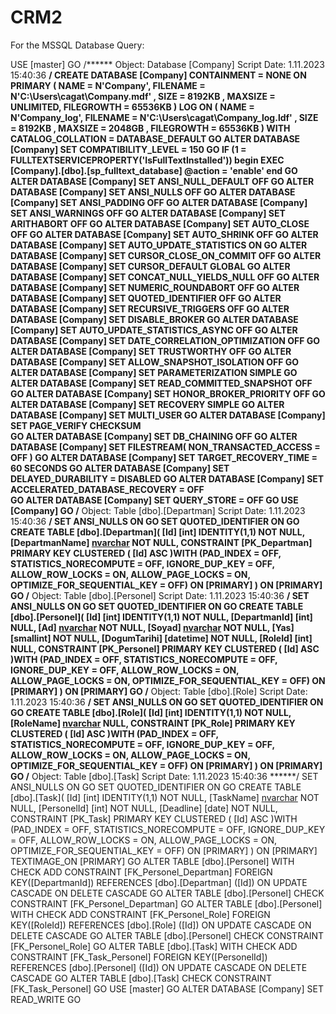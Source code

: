 # CRM2
For the MSSQL Database Query:

USE [master]
GO
/****** Object:  Database [Company]    Script Date: 1.11.2023 15:40:36 ******/
CREATE DATABASE [Company]
 CONTAINMENT = NONE
 ON  PRIMARY 
( NAME = N'Company', FILENAME = N'C:\Users\cagat\Company.mdf' , SIZE = 8192KB , MAXSIZE = UNLIMITED, FILEGROWTH = 65536KB )
 LOG ON 
( NAME = N'Company_log', FILENAME = N'C:\Users\cagat\Company_log.ldf' , SIZE = 8192KB , MAXSIZE = 2048GB , FILEGROWTH = 65536KB )
 WITH CATALOG_COLLATION = DATABASE_DEFAULT
GO
ALTER DATABASE [Company] SET COMPATIBILITY_LEVEL = 150
GO
IF (1 = FULLTEXTSERVICEPROPERTY('IsFullTextInstalled'))
begin
EXEC [Company].[dbo].[sp_fulltext_database] @action = 'enable'
end
GO
ALTER DATABASE [Company] SET ANSI_NULL_DEFAULT OFF 
GO
ALTER DATABASE [Company] SET ANSI_NULLS OFF 
GO
ALTER DATABASE [Company] SET ANSI_PADDING OFF 
GO
ALTER DATABASE [Company] SET ANSI_WARNINGS OFF 
GO
ALTER DATABASE [Company] SET ARITHABORT OFF 
GO
ALTER DATABASE [Company] SET AUTO_CLOSE OFF 
GO
ALTER DATABASE [Company] SET AUTO_SHRINK OFF 
GO
ALTER DATABASE [Company] SET AUTO_UPDATE_STATISTICS ON 
GO
ALTER DATABASE [Company] SET CURSOR_CLOSE_ON_COMMIT OFF 
GO
ALTER DATABASE [Company] SET CURSOR_DEFAULT  GLOBAL 
GO
ALTER DATABASE [Company] SET CONCAT_NULL_YIELDS_NULL OFF 
GO
ALTER DATABASE [Company] SET NUMERIC_ROUNDABORT OFF 
GO
ALTER DATABASE [Company] SET QUOTED_IDENTIFIER OFF 
GO
ALTER DATABASE [Company] SET RECURSIVE_TRIGGERS OFF 
GO
ALTER DATABASE [Company] SET  DISABLE_BROKER 
GO
ALTER DATABASE [Company] SET AUTO_UPDATE_STATISTICS_ASYNC OFF 
GO
ALTER DATABASE [Company] SET DATE_CORRELATION_OPTIMIZATION OFF 
GO
ALTER DATABASE [Company] SET TRUSTWORTHY OFF 
GO
ALTER DATABASE [Company] SET ALLOW_SNAPSHOT_ISOLATION OFF 
GO
ALTER DATABASE [Company] SET PARAMETERIZATION SIMPLE 
GO
ALTER DATABASE [Company] SET READ_COMMITTED_SNAPSHOT OFF 
GO
ALTER DATABASE [Company] SET HONOR_BROKER_PRIORITY OFF 
GO
ALTER DATABASE [Company] SET RECOVERY SIMPLE 
GO
ALTER DATABASE [Company] SET  MULTI_USER 
GO
ALTER DATABASE [Company] SET PAGE_VERIFY CHECKSUM  
GO
ALTER DATABASE [Company] SET DB_CHAINING OFF 
GO
ALTER DATABASE [Company] SET FILESTREAM( NON_TRANSACTED_ACCESS = OFF ) 
GO
ALTER DATABASE [Company] SET TARGET_RECOVERY_TIME = 60 SECONDS 
GO
ALTER DATABASE [Company] SET DELAYED_DURABILITY = DISABLED 
GO
ALTER DATABASE [Company] SET ACCELERATED_DATABASE_RECOVERY = OFF  
GO
ALTER DATABASE [Company] SET QUERY_STORE = OFF
GO
USE [Company]
GO
/****** Object:  Table [dbo].[Departman]    Script Date: 1.11.2023 15:40:36 ******/
SET ANSI_NULLS ON
GO
SET QUOTED_IDENTIFIER ON
GO
CREATE TABLE [dbo].[Departman](
	[Id] [int] IDENTITY(1,1) NOT NULL,
	[DepartmanName] [nvarchar](50) NOT NULL,
 CONSTRAINT [PK_Departman] PRIMARY KEY CLUSTERED 
(
	[Id] ASC
)WITH (PAD_INDEX = OFF, STATISTICS_NORECOMPUTE = OFF, IGNORE_DUP_KEY = OFF, ALLOW_ROW_LOCKS = ON, ALLOW_PAGE_LOCKS = ON, OPTIMIZE_FOR_SEQUENTIAL_KEY = OFF) ON [PRIMARY]
) ON [PRIMARY]
GO
/****** Object:  Table [dbo].[Personel]    Script Date: 1.11.2023 15:40:36 ******/
SET ANSI_NULLS ON
GO
SET QUOTED_IDENTIFIER ON
GO
CREATE TABLE [dbo].[Personel](
	[Id] [int] IDENTITY(1,1) NOT NULL,
	[DepartmanId] [int] NULL,
	[Ad] [nvarchar](50) NOT NULL,
	[Soyad] [nvarchar](50) NOT NULL,
	[Yas] [smallint] NOT NULL,
	[DogumTarihi] [datetime] NOT NULL,
	[RoleId] [int] NULL,
 CONSTRAINT [PK_Personel] PRIMARY KEY CLUSTERED 
(
	[Id] ASC
)WITH (PAD_INDEX = OFF, STATISTICS_NORECOMPUTE = OFF, IGNORE_DUP_KEY = OFF, ALLOW_ROW_LOCKS = ON, ALLOW_PAGE_LOCKS = ON, OPTIMIZE_FOR_SEQUENTIAL_KEY = OFF) ON [PRIMARY]
) ON [PRIMARY]
GO
/****** Object:  Table [dbo].[Role]    Script Date: 1.11.2023 15:40:36 ******/
SET ANSI_NULLS ON
GO
SET QUOTED_IDENTIFIER ON
GO
CREATE TABLE [dbo].[Role](
	[Id] [int] IDENTITY(1,1) NOT NULL,
	[RoleName] [nvarchar](50) NULL,
 CONSTRAINT [PK_Role] PRIMARY KEY CLUSTERED 
(
	[Id] ASC
)WITH (PAD_INDEX = OFF, STATISTICS_NORECOMPUTE = OFF, IGNORE_DUP_KEY = OFF, ALLOW_ROW_LOCKS = ON, ALLOW_PAGE_LOCKS = ON, OPTIMIZE_FOR_SEQUENTIAL_KEY = OFF) ON [PRIMARY]
) ON [PRIMARY]
GO
/****** Object:  Table [dbo].[Task]    Script Date: 1.11.2023 15:40:36 ******/
SET ANSI_NULLS ON
GO
SET QUOTED_IDENTIFIER ON
GO
CREATE TABLE [dbo].[Task](
	[Id] [int] IDENTITY(1,1) NOT NULL,
	[TaskName] [nvarchar](max) NOT NULL,
	[PersonelId] [int] NOT NULL,
	[Deadline] [date] NOT NULL,
 CONSTRAINT [PK_Task] PRIMARY KEY CLUSTERED 
(
	[Id] ASC
)WITH (PAD_INDEX = OFF, STATISTICS_NORECOMPUTE = OFF, IGNORE_DUP_KEY = OFF, ALLOW_ROW_LOCKS = ON, ALLOW_PAGE_LOCKS = ON, OPTIMIZE_FOR_SEQUENTIAL_KEY = OFF) ON [PRIMARY]
) ON [PRIMARY] TEXTIMAGE_ON [PRIMARY]
GO
ALTER TABLE [dbo].[Personel]  WITH CHECK ADD  CONSTRAINT [FK_Personel_Departman] FOREIGN KEY([DepartmanId])
REFERENCES [dbo].[Departman] ([Id])
ON UPDATE CASCADE
ON DELETE CASCADE
GO
ALTER TABLE [dbo].[Personel] CHECK CONSTRAINT [FK_Personel_Departman]
GO
ALTER TABLE [dbo].[Personel]  WITH CHECK ADD  CONSTRAINT [FK_Personel_Role] FOREIGN KEY([RoleId])
REFERENCES [dbo].[Role] ([Id])
ON UPDATE CASCADE
ON DELETE CASCADE
GO
ALTER TABLE [dbo].[Personel] CHECK CONSTRAINT [FK_Personel_Role]
GO
ALTER TABLE [dbo].[Task]  WITH CHECK ADD  CONSTRAINT [FK_Task_Personel] FOREIGN KEY([PersonelId])
REFERENCES [dbo].[Personel] ([Id])
ON UPDATE CASCADE
ON DELETE CASCADE
GO
ALTER TABLE [dbo].[Task] CHECK CONSTRAINT [FK_Task_Personel]
GO
USE [master]
GO
ALTER DATABASE [Company] SET  READ_WRITE 
GO
